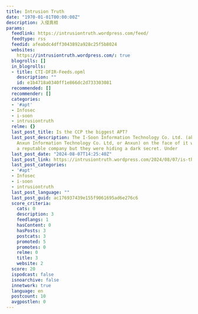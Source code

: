 ```yaml
---
title: Intrusion Truth
date: "1970-01-01T00:00:00Z"
description: 入侵真相
params:
  feedlink: https://intrusiontruth.wordpress.com/feed/
  feedtype: rss
  feedid: afeabdc4dff3043892a928c25f5b8024
  websites:
    https://intrusiontruth.wordpress.com/: true
  blogrolls: []
  in_blogrolls:
  - title: CTI-DFIR-Feeds.opml
    description: ""
    id: e1b4718a0340ff1e866dc2d733303081
  recommended: []
  recommender: []
  categories:
  - '#apt'
  - Infosec
  - i-soon
  - intrusiontruth
  relme: {}
  last_post_title: Is the CCP the biggest APT?
  last_post_description: The I-Soon Information Technology Co. Ltd. (aka Shanghai
    Anxun Information Technology Co. Ltd, or Anxun) on the face of it were known be
    a reputable company but they were hiding a dark secret. Under
  last_post_date: "2024-08-07T14:25:40Z"
  last_post_link: https://intrusiontruth.wordpress.com/2024/08/07/is-the-ccp-the-biggest-apt/
  last_post_categories:
  - '#apt'
  - Infosec
  - i-soon
  - intrusiontruth
  last_post_language: ""
  last_post_guid: ac176937439e155f9061695ad6e276c6
  score_criteria:
    cats: 0
    description: 3
    feedlangs: 1
    hasContent: 0
    hasPosts: 3
    postcats: 3
    promoted: 5
    promotes: 0
    relme: 0
    title: 3
    website: 2
  score: 20
  ispodcast: false
  isnoarchive: false
  innetwork: true
  language: en
  postcount: 10
  avgpostlen: 0
---
```

